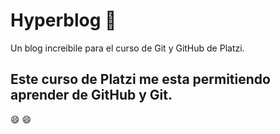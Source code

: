 # Hyperblog :boy:
Un blog increibile para el curso de Git y GitHub de Platzi.
## Este curso de Platzi me esta permitiendo aprender de GitHub y Git.

:smile: :smile:

